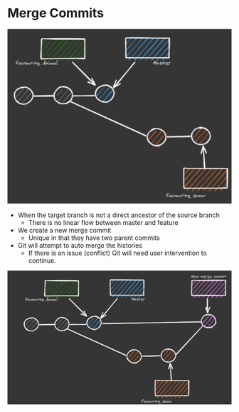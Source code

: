 # Merge Commits

![](img/merge03.png)

* When the target branch is not a direct ancestor of the source branch
  * There is no linear flow between master and feature
* We create a new merge commit
  * Unique in that they have two parent commits
* Git will attempt to auto merge the histories
  * If there is an issue (conflict) Git will need user intervention to continue.

![](img/merge04.png)
